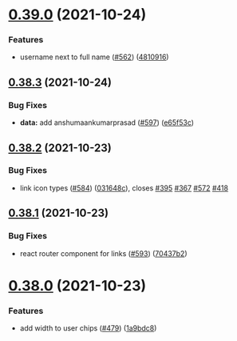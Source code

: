 # [0.39.0](https://github.com/EddieHubCommunity/LinkFree/compare/v0.38.3...v0.39.0) (2021-10-24)


### Features

* username next to full name ([#562](https://github.com/EddieHubCommunity/LinkFree/issues/562)) ([4810916](https://github.com/EddieHubCommunity/LinkFree/commit/4810916b89fe37763d580cc9c03e089f88bcb1a4))



## [0.38.3](https://github.com/EddieHubCommunity/LinkFree/compare/v0.38.2...v0.38.3) (2021-10-24)


### Bug Fixes

* **data:** add anshumaankumarprasad ([#597](https://github.com/EddieHubCommunity/LinkFree/issues/597)) ([e65f53c](https://github.com/EddieHubCommunity/LinkFree/commit/e65f53c29a47800b7d38c2496091aba02c33eddc))



## [0.38.2](https://github.com/EddieHubCommunity/LinkFree/compare/v0.38.1...v0.38.2) (2021-10-23)


### Bug Fixes

* link icon types ([#584](https://github.com/EddieHubCommunity/LinkFree/issues/584)) ([031648c](https://github.com/EddieHubCommunity/LinkFree/commit/031648cc632a69a91e38bacda85a397d278683d5)), closes [#395](https://github.com/EddieHubCommunity/LinkFree/issues/395) [#367](https://github.com/EddieHubCommunity/LinkFree/issues/367) [#572](https://github.com/EddieHubCommunity/LinkFree/issues/572) [#418](https://github.com/EddieHubCommunity/LinkFree/issues/418)



## [0.38.1](https://github.com/EddieHubCommunity/LinkFree/compare/v0.38.0...v0.38.1) (2021-10-23)


### Bug Fixes

* react router component for links ([#593](https://github.com/EddieHubCommunity/LinkFree/issues/593)) ([70437b2](https://github.com/EddieHubCommunity/LinkFree/commit/70437b2fc997c233b91c9935210cfb9fc69824c5))



# [0.38.0](https://github.com/EddieHubCommunity/LinkFree/compare/v0.37.1...v0.38.0) (2021-10-23)


### Features

* add width to user chips ([#479](https://github.com/EddieHubCommunity/LinkFree/issues/479)) ([1a9bdc8](https://github.com/EddieHubCommunity/LinkFree/commit/1a9bdc8e046f0a89f0a5336cc8b12d569d6b8a3d))



